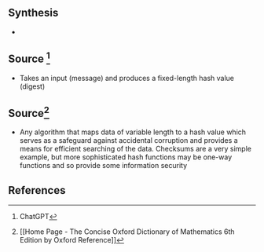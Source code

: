 ## Synthesis
- 
## Source [^1]
- Takes an input (message) and produces a fixed-length hash value (digest)

## Source[^2]
- Any algorithm that maps data of variable length to a hash value which serves as a safeguard against accidental corruption and provides a means for efficient searching of the data. Checksums are a very simple example, but more sophisticated hash functions may be one-way functions and so provide some information security
## References

[^1]: ChatGPT
[^2]: [[Home Page - The Concise Oxford Dictionary of Mathematics 6th Edition by Oxford Reference]]